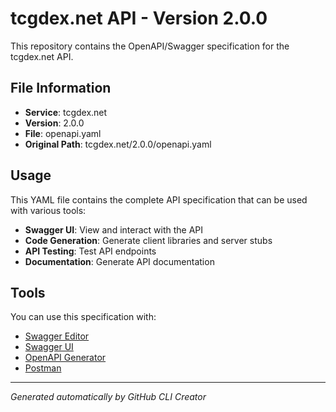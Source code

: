 # tcgdex.net API - Version 2.0.0

This repository contains the OpenAPI/Swagger specification for the tcgdex.net API.

## File Information

- **Service**: tcgdex.net
- **Version**: 2.0.0
- **File**: openapi.yaml
- **Original Path**: tcgdex.net/2.0.0/openapi.yaml

## Usage

This YAML file contains the complete API specification that can be used with various tools:

- **Swagger UI**: View and interact with the API
- **Code Generation**: Generate client libraries and server stubs
- **API Testing**: Test API endpoints
- **Documentation**: Generate API documentation

## Tools

You can use this specification with:

- [Swagger Editor](https://editor.swagger.io/)
- [Swagger UI](https://swagger.io/tools/swagger-ui/)
- [OpenAPI Generator](https://openapi-generator.tech/)
- [Postman](https://www.postman.com/)

---

*Generated automatically by GitHub CLI Creator*
